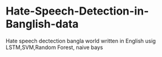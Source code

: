 # Hate-Speech-Detection-in-Banglish-data
Hate speech dectection bangla world written in English usig LSTM,SVM,Random Forest, naive bays
